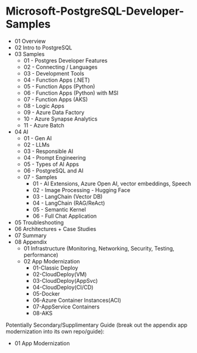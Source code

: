 # Microsoft-PostgreSQL-Developer-Samples

- 01 Overview
- 02 Intro to PostgreSQL
- 03 Samples
  - 01 - Postgres Developer Features
  - 02 - Connecting / Languages
  - 03 - Development Tools
  - 04 - Function Apps (.NET)
  - 05 - Function Apps (Python)
  - 06 - Function Apps (Python) with MSI
  - 07 - Function Apps (AKS)
  - 08 - Logic Apps
  - 09 - Azure Data Factory
  - 10 - Azure Synapse Analytics
  - 11 - Azure Batch
- 04 AI
  - 01 - Gen AI
  - 02 - LLMs
  - 03 - Responsible AI
  - 04 - Prompt Engineering
  - 05 - Types of AI Apps
  - 06 - PostgreSQL and AI
  - 07 - Samples
    - 01 - AI Extensions, Azure Open AI, vector embeddings, Speech
    - 02 - Image Processing - Hugging Face
    - 03 - LangChain (Vector DB)
    - 04 - LangChain (RAG/ReAct)
    - 05 - Semantic Kernel
    - 06 - Full Chat Application
- 05 Troubleshooting
- 06 Architectures + Case Studies
- 07 Summary
- 08 Appendix
  - 01 Infrastructure (Monitoring, Networking, Security, Testing, performance)
  - 02 App Modernization
    - 01-Classic Deploy
    - 02-CloudDeploy(VM)
    - 03-CloudDeploy(AppSvc)
    - 04-CloudDeploy(CI/CD)
    - 05-Docker
    - 06-Azure Container Instances(ACI)
    - 07-AppService Containers
    - 08-AKS

Potentially Secondary/Supplimentary Guide (break out the appendix app modernization into its own repo/guide):

- 01 App Modernization